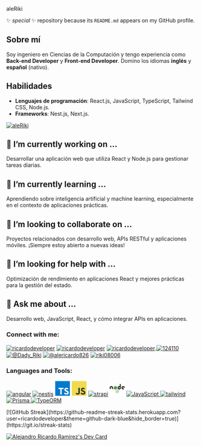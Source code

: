 

 aleRiki

✨ _special_ ✨ repository because its `README.md` appears on my GitHub profile.

## Sobre mí
Soy ingeniero en Ciencias de la Computación y tengo experiencia como **Back-end Developer** y **Front-end Developer**. Domino los idiomas **inglés** y **español** (nativo).

## Habilidades
- **Lenguajes de programación**: React.js, JavaScript, TypeScript, Tailwind CSS, Node.js.
- **Frameworks**: Nest.js, Next.js.
 <p align="left"> <a href="https://github.com/ryo-ma/github-profile-trophy"><img src="https://github-profile-trophy.vercel.app/?username=aleRiki&no-bg=true&no-frame=true&margin-w=15&margin-h=15&theme=darkhub&rank=SECRET,SSS,SS,S,AAA,AA,A,B,C" alt="aleRiki" /></a> </p>

## 🔭 I’m currently working on ...
Desarrollar una aplicación web que utiliza React y Node.js para gestionar tareas diarias.

## 🌱 I’m currently learning ...
Aprendiendo sobre inteligencia artificial y machine learning, especialmente en el contexto de aplicaciones prácticas.

## 👯 I’m looking to collaborate on ...
Proyectos relacionados con desarrollo web, APIs RESTful y aplicaciones móviles. ¡Siempre estoy abierto a nuevas ideas!

## 🤔 I’m looking for help with ...
Optimización de rendimiento en aplicaciones React y mejores prácticas para la gestión del estado.

## 💬 Ask me about ...
Desarrollo web, JavaScript, React, y cómo integrar APIs en aplicaciones.

<h3 align="left">Connect with me:</h3>
<p align="left">
  <a href="https://dev.to/ricardodeveloper" target="blank"><img align="center" src="https://raw.githubusercontent.com/rahuldkjain/github-profile-readme-generator/master/src/images/icons/Social/devto.svg" alt="ricardodeveloper" height="30" width="40" /></a>
  <a href="https://twitter.com/alericardo826" target="blank"><img align="center" src="https://raw.githubusercontent.com/rahuldkjain/github-profile-readme-generator/master/src/images/icons/Social/twitter.svg" alt="ricardodeveloper" height="30" width="40" /></a>
  <a href="https://linkedin.com/in/devrikira" target="blank">
    <img align="center" src="https://raw.githubusercontent.com/rahuldkjain/github-profile-readme-generator/master/src/images/icons/Social/linked-in-alt.svg" alt="ricardodeveloper" height="30" width="40" />
  </a>
  <a href="https://stackoverflow.com/users/124110" target="blank"><img align="center" src="https://raw.githubusercontent.com/rahuldkjain/github-profile-readme-generator/master/src/images/icons/Social/stack-overflow.svg" alt="124110" height="30" width="40" /></a>
  <a href="https://www.youtube.com/@Dady_Riki" target="blank"><img align="center" src="https://raw.githubusercontent.com/rahuldkjain/github-profile-readme-generator/master/src/images/icons/Social/youtube.svg" alt="@Dady_Riki" height="30" width="40" /></a>
  <a href="https://medium.com/@alericardo826" target="blank"><img align="center" src="https://raw.githubusercontent.com/rahuldkjain/github-profile-readme-generator/master/src/images/icons/Social/medium.svg" alt="@alericardo826" height="30" width="40" /></a>
  <a href="https://discord.gg/riki08006" target="blank"><img align="center" src="https://raw.githubusercontent.com/rahuldkjain/github-profile-readme-generator/master/src/images/icons/Social/discord.svg" alt="riki08006" height="30" width="40" /></a>
</p>

<h3 align="left">Languages and Tools:</h3>
<p align="left">
  <a href="https://nextjs.io" target="_blank" rel="noreferrer"> <img src="https://angular.io/assets/images/logos/angular/angular.svg" alt="angular" width="40" height="40"/></a>
  <a href="https://nestjs.com" target="_blank" rel="noreferrer"> <img src="https://nestjs.com/logo-small-gradient.d792062c.svg" alt="nestjs" width="40" height="40"/></a>
  <a href="https://www.typescriptlang.org" target="_blank" rel="noreferrer"> <img src="https://raw.githubusercontent.com/devicons/devicon/master/icons/typescript/typescript-original.svg" alt="typescript" width="40" height="40"/></a>
  <a href="https://developer.mozilla.org/en-US/docs/Web/JavaScript" target="_blank" rel="noreferrer"> <img src="https://raw.githubusercontent.com/devicons/devicon/master/icons/javascript/javascript-original.svg" alt="javascript" width="40" height="40"/></a>
  <a href="https://strapi.io" target="_blank" rel="noreferrer"> <img src="https://images.spr.so/cdn-cgi/imagedelivery/j42No7y-dcokJuNgXeA0ig/32f3a89c-99c4-466f-8536-dd75f65fa320/Strapi-Monogram/w=128,quality=90,fit=scale-down" alt="strapi" width="40" height="40"/></a>
  <a href="https://nodejs.org" target="_blank" rel="noreferrer"> <img src="https://raw.githubusercontent.com/devicons/devicon/master/icons/nodejs/nodejs-original-wordmark.svg" alt="nodejs" width="40" height="40"/></a>
  <a href="https://www.javascript.com" target="_blank" rel="noreferrer">
  <img src="https://www.javascript.com/images/logo.svg" alt="JavaScript" width="40" height="40"/>
</a>
  <a href="https://tailwindcss.com" target="_blank" rel="noreferrer"> <img src="https://www.vectorlogo.zone/logos/tailwindcss/tailwindcss-icon.svg" alt="tailwind" width="40" height="40"/></a>
  <a href="https://www.prisma.io" target="_blank" rel="noreferrer">
  <img src="https://www.prisma.io/img/prisma-logo.svg" alt="Prisma" width="40" height="40"/>
</a>
 <a href="https://typeorm.io" target="_blank" rel="noreferrer">
  <img src="https://typeorm.io/img/typeorm-logo.svg" alt="TypeORM" width="40" height="40"/>
</a>
</p>
[![GitHub Streak](https://github-readme-streak-stats.herokuapp.com?user=ricardodeveloper&theme=github-dark-blue&hide_border=true)](https://git.io/streak-stats)

<a href="https://app.daily.dev/ricardodeveloper"><img src="https://api.daily.dev/devcards/0f37f6a73b244830ba354157634c81c7.png?r=f9s" width="400" alt="Alejandro Ricardo Ramirez's Dev Card"/></a>
